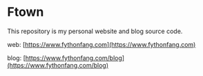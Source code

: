 Ftown
=====

This repository is my personal website and blog source code.

web: [https://www.fythonfang.com](https://www.fythonfang.com)

blog: [https://www.fythonfang.com/blog](https://www.fythonfang.com/blog)
